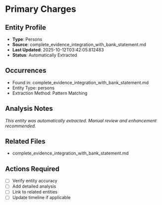 # Primary Charges

## Entity Profile
- **Type**: Persons
- **Source**: complete_evidence_integration_with_bank_statement.md
- **Last Updated**: 2025-10-12T03:42:05.812483
- **Status**: Automatically Extracted

## Occurrences
- Found in: complete_evidence_integration_with_bank_statement.md
- Entity Type: persons
- Extraction Method: Pattern Matching

## Analysis Notes
*This entity was automatically extracted. Manual review and enhancement recommended.*

## Related Files
- complete_evidence_integration_with_bank_statement.md

## Actions Required
- [ ] Verify entity accuracy
- [ ] Add detailed analysis
- [ ] Link to related entities
- [ ] Update timeline if applicable
